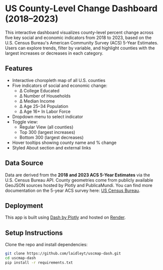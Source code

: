 # US County-Level Change Dashboard (2018–2023)

This interactive dashboard visualizes county-level percent change across five key social and economic indicators from 2018 to 2023, based on the U.S. Census Bureau's American Community Survey (ACS) 5-Year Estimates. Users can explore trends, filter by variable, and highlight counties with the largest increases or decreases in each category. 

## Features

- Interactive choropleth map of all U.S. counties
- Five indicators of social and economic change:
  - Δ College Educated
  - Δ Number of Households
  - Δ Median Income
  - Δ Age 25–34 Population
  - Δ Age 16+ In Labor Force
- Dropdown menu to select indicator
- Toggle view:
  - Regular View (all counties)
  - Top 300 (largest increases)
  - Bottom 300 (largest decreases)
- Hover tooltips showing county name and % change
- Styled About section and external links

## Data Source

Data are derived from the **2018 and 2023 ACS 5-Year Estimates** via the U.S. Census Bureau API. County geometries come from publicly available GeoJSON sources hosted by Plotly and PublicaMundi. You can find more documentation on the 5-year ACS survey here: [US Census Bureau](https://www.census.gov/data/developers/data-sets/acs-5year.html).

## Deployment

This app is built using [Dash by Plotly](https://plotly.com/dash/) and hosted on [Render](https://render.com/).

## Setup Instructions

Clone the repo and install dependencies:

```bash
git clone https://github.com/laidleyt/uscmap-dash.git
cd uscmap-dash
pip install -r requirements.txt
